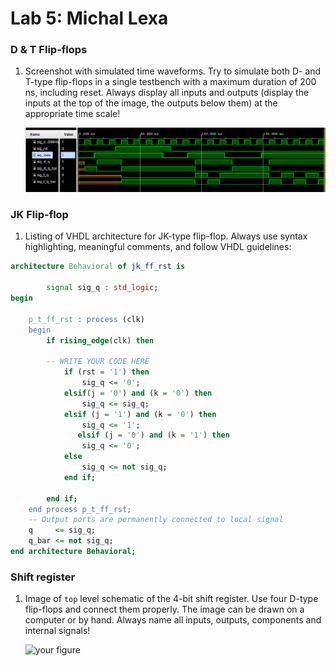 # Lab 5: Michal Lexa

### D & T Flip-flops

1. Screenshot with simulated time waveforms. Try to simulate both D- and T-type flip-flops in a single testbench with a maximum duration of 200 ns, including reset. Always display all inputs and outputs (display the inputs at the top of the image, the outputs below them) at the appropriate time scale!

   ![your figure](https://github.com/MichalLexa/digital-electronics-1/blob/main/05-ffs/YA89.png)

### JK Flip-flop

1. Listing of VHDL architecture for JK-type flip-flop. Always use syntax highlighting, meaningful comments, and follow VHDL guidelines:

```vhdl
architecture Behavioral of jk_ff_rst is

        signal sig_q : std_logic; 
begin

    p_t_ff_rst : process (clk)
    begin
        if rising_edge(clk) then

        -- WRITE YOUR CODE HERE
            if (rst = '1') then
                sig_q <= '0';
            elsif(j = '0') and (k = '0') then
                sig_q <= sig_q;
            elsif (j = '1') and (k = '0') then
            	sig_q <= '1';
			   elsif (j = '0') and (k = '1') then
            	sig_q <= '0'; 
            else   
                sig_q <= not sig_q;
            end if;

        end if;
    end process p_t_ff_rst;
    -- Output ports are permanently connected to local signal
    q     <= sig_q;
    q_bar <= not sig_q;
end architecture Behavioral;
```

### Shift register

1. Image of `top` level schematic of the 4-bit shift register. Use four D-type flip-flops and connect them properly. The image can be drawn on a computer or by hand. Always name all inputs, outputs, components and internal signals!

   ![your figure]()
